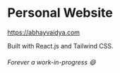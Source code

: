 # Personal Website

https://abhayvaidya.com

Built with React.js and Tailwind CSS.

###### Forever a work-in-progress 😄

